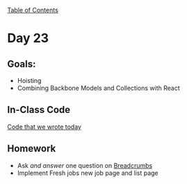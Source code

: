 [Table of Contents](/README.md)

# Day 23

## Goals:
* Hoisting
* Combining Backbone Models and Collections with React

## In-Class Code
[Code that we wrote today](/notes/day-23/code)

## Homework
* Ask *and answer* one question on [Breadcrumbs](http://tiy.breadcrumbsqa.com/)
* Implement Fresh jobs new job page and list page